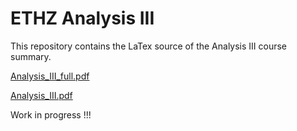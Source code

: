 # ETHZ Analysis III

This repository contains the LaTex source of the Analysis III course summary.

[Analysis_III_full.pdf](https://meiertobias.github.io/eth-analysis-3/analysis_III_full.pdf)

[Analysis_III.pdf](https://meiertobias.github.io/eth-analysis-3/analysis_III.pdf)

Work in progress !!!
